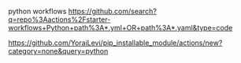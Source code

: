 python workflows
https://github.com/search?q=repo%3Aactions%2Fstarter-workflows+Python+path%3A*.yml+OR+path%3A*.yaml&type=code

https://github.com/YoraiLevi/pip_installable_module/actions/new?category=none&query=python